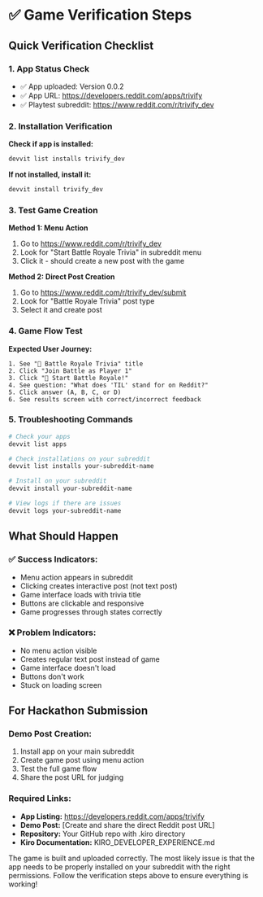# ✅ Game Verification Steps

## Quick Verification Checklist

### 1. App Status Check
- ✅ App uploaded: Version 0.0.2
- ✅ App URL: https://developers.reddit.com/apps/trivify
- ✅ Playtest subreddit: https://www.reddit.com/r/trivify_dev

### 2. Installation Verification

**Check if app is installed:**
```bash
devvit list installs trivify_dev
```

**If not installed, install it:**
```bash
devvit install trivify_dev
```

### 3. Test Game Creation

**Method 1: Menu Action**
1. Go to https://www.reddit.com/r/trivify_dev
2. Look for "Start Battle Royale Trivia" in subreddit menu
3. Click it - should create a new post with the game

**Method 2: Direct Post Creation**
1. Go to https://www.reddit.com/r/trivify_dev/submit
2. Look for "Battle Royale Trivia" post type
3. Select it and create post

### 4. Game Flow Test

**Expected User Journey:**
```
1. See "🎯 Battle Royale Trivia" title
2. Click "Join Battle as Player 1" 
3. Click "🚀 Start Battle Royale!"
4. See question: "What does 'TIL' stand for on Reddit?"
5. Click answer (A, B, C, or D)
6. See results screen with correct/incorrect feedback
```

### 5. Troubleshooting Commands

```bash
# Check your apps
devvit list apps

# Check installations on your subreddit
devvit list installs your-subreddit-name

# Install on your subreddit
devvit install your-subreddit-name

# View logs if there are issues
devvit logs your-subreddit-name
```

## What Should Happen

### ✅ Success Indicators:
- Menu action appears in subreddit
- Clicking creates interactive post (not text post)
- Game interface loads with trivia title
- Buttons are clickable and responsive
- Game progresses through states correctly

### ❌ Problem Indicators:
- No menu action visible
- Creates regular text post instead of game
- Game interface doesn't load
- Buttons don't work
- Stuck on loading screen

## For Hackathon Submission

### Demo Post Creation:
1. Install app on your main subreddit
2. Create game post using menu action
3. Test the full game flow
4. Share the post URL for judging

### Required Links:
- **App Listing:** https://developers.reddit.com/apps/trivify
- **Demo Post:** [Create and share the direct Reddit post URL]
- **Repository:** Your GitHub repo with .kiro directory
- **Kiro Documentation:** KIRO_DEVELOPER_EXPERIENCE.md

The game is built and uploaded correctly. The most likely issue is that the app needs to be properly installed on your subreddit with the right permissions. Follow the verification steps above to ensure everything is working!